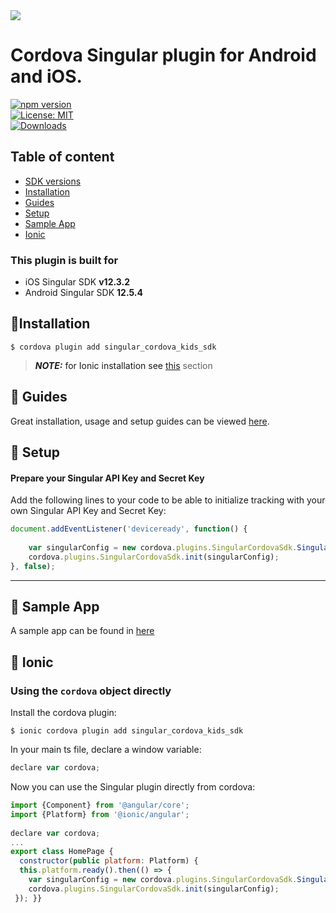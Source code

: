 
  
<img src="https://www.singular.net/wp-content/uploads/2022/02/singular_15012020.png">  
  
# Cordova Singular plugin for Android and iOS.   
[![npm version](https://badge.fury.io/js/singular_cordova_kids_sdk.svg)](https://badge.fury.io/js/https://www.npmjs.com/package/singular_cordova_kids_sdk)  
[![License: MIT](https://img.shields.io/badge/License-MIT-blue.svg)](https://opensource.org/licenses/MIT)   
[![Downloads](https://img.shields.io/npm/dm/singular_cordova_kids_sdk.svg)](https://www.npmjs.com/package/singular_cordova_kids_sdk)  



  
## Table of content  
  
- [SDK versions](#plugin-build-for)  
- [Installation](#installation)  
- [Guides](#guides)  
- [Setup](#setup)  
- [Sample App](#sample-app)    
- [Ionic](#ionic)  
  
  
### <a id="plugin-build-for"> This plugin is built for  
  
- iOS Singular SDK **v12.3.2**  
- Android Singular SDK **12.5.4**  
  

  
  
## <a id="installation">📲Installation  
  
```  
$ cordova plugin add singular_cordova_kids_sdk  
```  

  
> **_NOTE:_** for Ionic installation see [this](#ionic) section  

  
## <a id="guides"> 📖 Guides  
  
Great installation, usage and setup guides can be viewed [here](https://support.singular.net/hc/en-us/articles/8586543222683).  


  
  
## <a id="setup"> 🚀 Setup  
  
####  Prepare your Singular API Key and Secret Key
  
  
Add the following lines to your code to be able to initialize tracking with your own Singular API Key and Secret Key:  
  
  
```javascript  
document.addEventListener('deviceready', function() {  
  
    var singularConfig = new cordova.plugins.SingularCordovaSdk.SingularConfig("apiKey", "secretKey");
    cordova.plugins.SingularCordovaSdk.init(singularConfig);
}, false);  
```  
---  
  
  
  
  
## <a id="sample-app"> 📱 Sample App  
A sample app can be found in [here](https://github.com/singular-labs/Singular-Cordova-Kids-SDK/tree/main/SampleApp)
## <a id="ionic"> 📍 Ionic  

  
###  Using the `cordova` object directly  
Install the cordova plugin:  
```  
$ ionic cordova plugin add singular_cordova_kids_sdk  
```  
In your main ts file, declare a window variable:  
```javascript  
declare var cordova;  
```  
Now you can use the Singular plugin directly from cordova:  
```javascript  
import {Component} from '@angular/core';  
import {Platform} from '@ionic/angular';  
  
declare var cordova;  
...  
export class HomePage {  
  constructor(public platform: Platform) {  
  this.platform.ready().then(() => {  
    var singularConfig = new cordova.plugins.SingularCordovaSdk.SingularConfig("apiKey", "secretKey");
    cordova.plugins.SingularCordovaSdk.init(singularConfig);  
 }); }}  
```  
  

